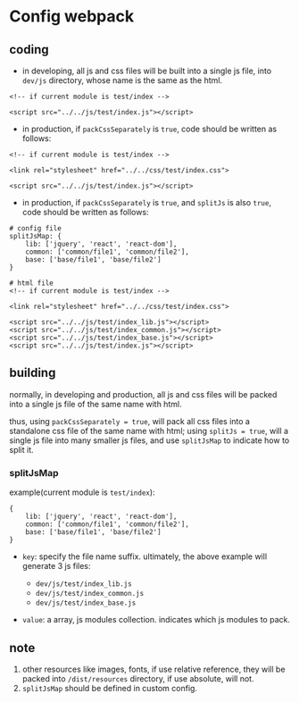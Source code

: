 # Config webpack

## coding

* in developing, all js and css files will be built into a single js file, into `dev/js` directory, whose name is the same as the html.
   
```
<!-- if current module is test/index -->

<script src="../../js/test/index.js"></script>
```

* in production, if `packCssSeparately` is `true`, code should be written as follows:

```
<!-- if current module is test/index -->

<link rel="stylesheet" href="../../css/test/index.css">

<script src="../../js/test/index.js"></script>
```

* in production, if `packCssSeparately` is `true`, and `splitJs` is also `true`, code should be written as follows:

```
# config file
splitJsMap: {
    lib: ['jquery', 'react', 'react-dom'],
    common: ['common/file1', 'common/file2'],
    base: ['base/file1', 'base/file2']
}

# html file
<!-- if current module is test/index -->

<link rel="stylesheet" href="../../css/test/index.css">

<script src="../../js/test/index_lib.js"></script>
<script src="../../js/test/index_common.js"></script>
<script src="../../js/test/index_base.js"></script>
<script src="../../js/test/index.js"></script>
```

## building

normally, in developing and production, all js and css files will be packed into a single js file of the same name with html.

thus, using `packCssSeparately = true`, will pack all css files into a standalone css file of the same name with html;
using `splitJs = true`, will a single js file into many smaller js files, and use `splitJsMap` to indicate how to split it.

### splitJsMap

example(current module is `test/index`): 

```
{
    lib: ['jquery', 'react', 'react-dom'],
    common: ['common/file1', 'common/file2'],
    base: ['base/file1', 'base/file2']
}
```

* `key`: specify the file name suffix. ultimately, the above example will generate 3 js files:
    - `dev/js/test/index_lib.js`
    - `dev/js/test/index_common.js`
    - `dev/js/test/index_base.js`
    
* `value`: a array, js modules collection. indicates which js modules to pack.

## note

1. other resources like images, fonts, if use relative reference, they will be packed into `/dist/resources` directory, if use absolute, will not.
2. `splitJsMap` should be defined in custom config.